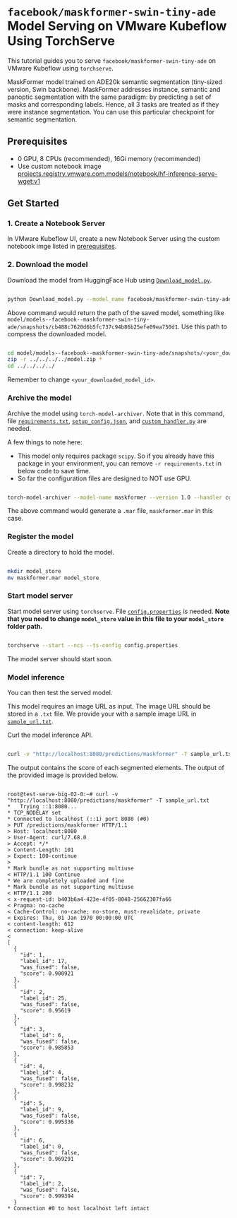 # `facebook/maskformer-swin-tiny-ade` Model Serving on VMware Kubeflow Using TorchServe

This tutorial guides you to serve `facebook/maskformer-swin-tiny-ade` on VMware Kubeflow using `torchserve`.

MaskFormer model trained on ADE20k semantic segmentation (tiny-sized version, Swin backbone). MaskFormer addresses instance, semantic and panoptic segmentation with the same paradigm: by predicting a set of masks and corresponding labels. Hence, all 3 tasks are treated as if they were instance segmentation. You can use this particular checkpoint for semantic segmentation. 

## Prerequisites

- 0 GPU, 8 CPUs (recommended), 16Gi memory (recommended)
- Use custom notebook image [projects.registry.vmware.com.models/notebook/hf-inference-serve-wget:v1](https://projects.registry.vmware.com/harbor/projects/46787/repositories/notebook%2Fhf-inference-serve-wget/artifacts-tab)

## Get Started

### 1. Create a Notebook Server

In VMware Kubeflow UI, create a new Notebook Server using the custom notebook imge listed in [prerequisites](#prerequisites).

### 2. Download the model

Download the model from HuggingFace Hub using [`Download_model.py`](./Download_model.py).

```bash

python Download_model.py --model_name facebook/maskformer-swin-tiny-ade

```

Above command would return the path of the saved model, something like `model/models--facebook--maskformer-swin-tiny-ade/snapshots/cb488c7620d6b5fc737c94b86b25efe09ea750d1`. Use this path to compress the downloaded model.

```bash

cd model/models--facebook--maskformer-swin-tiny-ade/snapshots/<your_downloaded_model_id>
zip -r ../../../../model.zip *
cd ../../../../

```

Remember to change `<your_downloaded_model_id>`.

### Archive the model

Archive the model using `torch-model-archiver`. Note that in this command, file [`requirements.txt`](./requirements.txt), [`setup_config.json`](./setup_config.json), and [`custom_handler.py`](./custom_handler.py) are needed.

A few things to note here:

- This model only requires package `scipy`. So if you already have this package in your environment, you can remove `-r requirements.txt` in below code to save time.
- So far the configuration files are designed to NOT use GPU.

```bash

torch-model-archiver --model-name maskformer --version 1.0 --handler custom_handler.py --extra-files model.zip,setup_config.json -r requirements.txt

```

The above command would generate a `.mar` file, `maskformer.mar` in this case.

### Register the model

Create a directory to hold the model.

```bash

mkdir model_store
mv maskformer.mar model_store

```

### Start model server

Start model server using `torchserve`. File [`config.properties`](./config.properties) is needed. **Note that you need to change `model_store` value in this file to your `model_store` folder path.**

```bash

torchserve --start --ncs --ts-config config.properties

```

The model server should start soon.

### Model inference

You can then test the served model.

This model requires an image URL as input. The image URL should be stored in a `.txt` file. We provide your with a sample image URL in [`sample_url.txt`](./sample_url.txt).

Curl the model inference API.

```bash

curl -v "http://localhost:8080/predictions/maskformer" -T sample_url.txt

```

The output contains the score of each segmented elements. The output of the provided image is provided below.

```text

root@test-serve-big-02-0:~# curl -v "http://localhost:8080/predictions/maskformer" -T sample_url.txt
*   Trying ::1:8080...
* TCP_NODELAY set
* Connected to localhost (::1) port 8080 (#0)
> PUT /predictions/maskformer HTTP/1.1
> Host: localhost:8080
> User-Agent: curl/7.68.0
> Accept: */*
> Content-Length: 101
> Expect: 100-continue
> 
* Mark bundle as not supporting multiuse
< HTTP/1.1 100 Continue
* We are completely uploaded and fine
* Mark bundle as not supporting multiuse
< HTTP/1.1 200 
< x-request-id: b403b6a4-423e-4f05-8048-25662307fa66
< Pragma: no-cache
< Cache-Control: no-cache; no-store, must-revalidate, private
< Expires: Thu, 01 Jan 1970 00:00:00 UTC
< content-length: 612
< connection: keep-alive
< 
[
  {
    "id": 1,
    "label_id": 17,
    "was_fused": false,
    "score": 0.900921
  },
  {
    "id": 2,
    "label_id": 25,
    "was_fused": false,
    "score": 0.95619
  },
  {
    "id": 3,
    "label_id": 6,
    "was_fused": false,
    "score": 0.985853
  },
  {
    "id": 4,
    "label_id": 4,
    "was_fused": false,
    "score": 0.998232
  },
  {
    "id": 5,
    "label_id": 9,
    "was_fused": false,
    "score": 0.995336
  },
  {
    "id": 6,
    "label_id": 0,
    "was_fused": false,
    "score": 0.969291
  },
  {
    "id": 7,
    "label_id": 2,
    "was_fused": false,
    "score": 0.999394
  }
* Connection #0 to host localhost left intact

```

